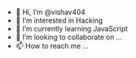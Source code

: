 - 👋 Hi, I’m @vishav404
- 👀 I’m interested in Hacking
- 🌱 I’m currently learning JavaScript
- 💞️ I’m looking to collaborate on ...
- 📫 How to reach me ...

<!---
vishav404/vishav404 is a ✨ special ✨ repository because its `README.md` (this file) appears on your GitHub profile.
You can click the Preview link to take a look at your changes.
--->
